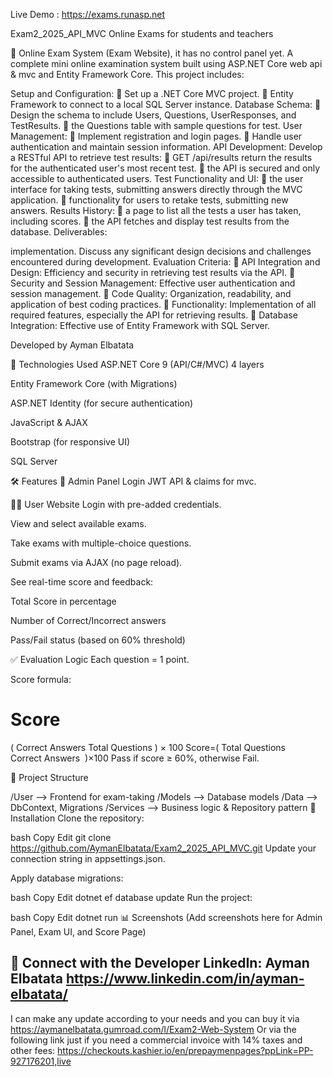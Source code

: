 Live Demo : https://exams.runasp.net

Exam2_2025_API_MVC
Online Exams for students and teachers

🧪 Online Exam System (Exam Website), it has no control panel yet.
A complete mini online examination system built using ASP.NET Core web api & mvc and Entity Framework Core. This project includes:


Setup and Configuration:
 Set up a .NET Core MVC project.
 Entity Framework to connect to a local SQL Server instance.
Database Schema:
 Design the schema to include Users, Questions, UserResponses, and TestResults.
 the Questions table with sample questions for test.
User Management:
 Implement registration and login pages.
 Handle user authentication and maintain session information.
API Development:
Develop a RESTful API to retrieve test results:
 GET /api/results  return the results for the authenticated user's most recent test.
  the API is secured and only accessible to authenticated users.
Test Functionality and UI:
  the user interface for taking tests, submitting answers directly through the MVC
application.
  functionality for users to retake tests, submitting new answers.
Results History:
  a page to list all the tests a user has taken, including scores.
  the API fetches and display test results from the database.
Deliverables:

implementation. Discuss any significant design decisions and challenges encountered during
development.
Evaluation Criteria:
 API Integration and Design: Efficiency and security in retrieving test results via the API.
 Security and Session Management: Effective user authentication and session management.
 Code Quality: Organization, readability, and application of best coding practices.
 Functionality: Implementation of all required features, especially the API for retrieving results.
 Database Integration: Effective use of Entity Framework with SQL Server.


Developed by Ayman Elbatata

🔧 Technologies Used
ASP.NET Core 9 (API/C#/MVC) 4 layers

Entity Framework Core (with Migrations)

ASP.NET Identity (for secure authentication)

JavaScript & AJAX

Bootstrap (for responsive UI)

SQL Server

🛠 Features
🔐 Admin Panel
Login JWT API & claims for mvc.


🧑‍🎓 User Website
Login with pre-added credentials.

View and select available exams.

Take exams with multiple-choice questions.

Submit exams via AJAX (no page reload).

See real-time score and feedback:

Total Score in percentage

Number of Correct/Incorrect answers

Pass/Fail status (based on 60% threshold)

✅ Evaluation Logic
Each question = 1 point.

Score formula:

Score
=
(
Correct Answers
Total Questions
)
×
100
Score=( 
Total Questions
Correct Answers
​
 )×100
Pass if score ≥ 60%, otherwise Fail.

📁 Project Structure


/User         --> Frontend for exam-taking
/Models       --> Database models
/Data         --> DbContext, Migrations
/Services     --> Business logic & Repository pattern
📌 Installation
Clone the repository:

bash
Copy
Edit
git clone https://github.com/AymanElbatata/Exam2_2025_API_MVC.git
Update your connection string in appsettings.json.

Apply database migrations:

bash
Copy
Edit
dotnet ef database update
Run the project:

bash
Copy
Edit
dotnet run
📊 Screenshots
(Add screenshots here for Admin Panel, Exam UI, and Score Page)

📇 Connect with the Developer LinkedIn: Ayman Elbatata https://www.linkedin.com/in/ayman-elbatata/
------
I can make any update according to your needs and you can buy it via https://aymanelbatata.gumroad.com/l/Exam2-Web-System
Or via the following link just if you need a commercial invoice with 14% taxes and other fees: https://checkouts.kashier.io/en/prepaymenpages?ppLink=PP-927176201,live 
